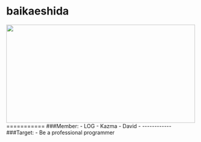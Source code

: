 <h1>baikaeshida</h1>  
<img src="https://lh3.googleusercontent.com/-WoCfUuJzPNE/UMyzXycP5FI/AAAAAAAABig/YHfiNBTyBwQ/w500-h260-no/1338285077657.gif" height="260" width="500">
===========
###Member:  
- LOG    
- Kazma     
- David
- 
------------
###Target:
- Be a professional programmer
